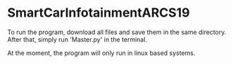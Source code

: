 # SmartCarInfotainmentARCS19

To run the program, download all files and save them in the same directory.
After that, simply run 'Master.py' in the terminal.

At the moment, the program will only run in linux based systems.
